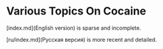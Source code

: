 
# Various Topics On Cocaine

[index.md](English version) is sparse and incomplete.

[ru/index.md](Русская версия) is more recent and detailed.

